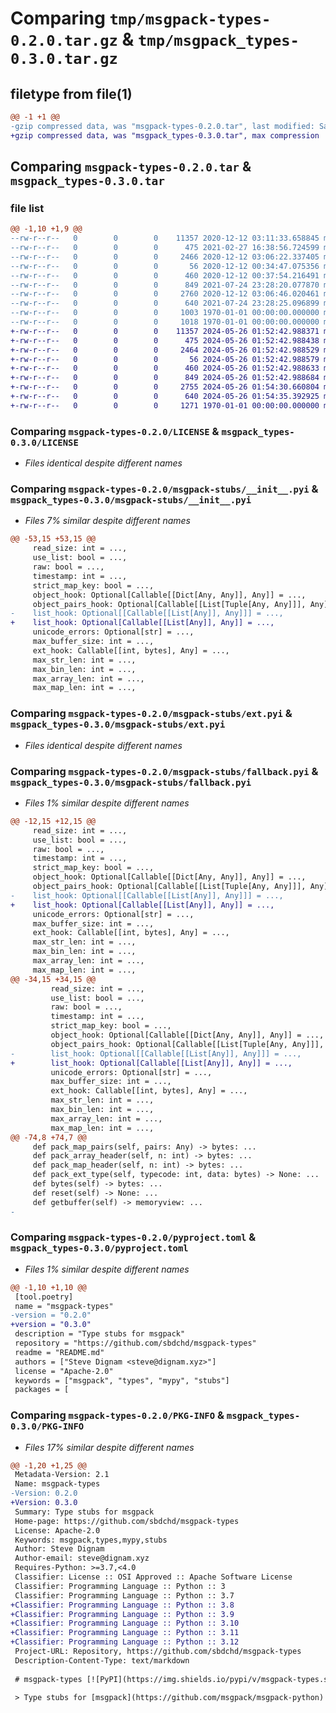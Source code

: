 # Comparing `tmp/msgpack-types-0.2.0.tar.gz` & `tmp/msgpack_types-0.3.0.tar.gz`

## filetype from file(1)

```diff
@@ -1 +1 @@
-gzip compressed data, was "msgpack-types-0.2.0.tar", last modified: Sat Jul 24 23:28:49 2021, max compression
+gzip compressed data, was "msgpack_types-0.3.0.tar", max compression
```

## Comparing `msgpack-types-0.2.0.tar` & `msgpack_types-0.3.0.tar`

### file list

```diff
@@ -1,10 +1,9 @@
--rw-r--r--   0        0        0    11357 2020-12-12 03:11:33.658845 msgpack-types-0.2.0/LICENSE
--rw-r--r--   0        0        0      475 2021-02-27 16:38:56.724599 msgpack-types-0.2.0/README.md
--rw-r--r--   0        0        0     2466 2020-12-12 03:06:22.337405 msgpack-types-0.2.0/msgpack-stubs/__init__.pyi
--rw-r--r--   0        0        0       56 2020-12-12 00:34:47.075356 msgpack-types-0.2.0/msgpack-stubs/_version.pyi
--rw-r--r--   0        0        0      460 2020-12-12 00:37:54.216491 msgpack-types-0.2.0/msgpack-stubs/exceptions.pyi
--rw-r--r--   0        0        0      849 2021-07-24 23:28:20.077870 msgpack-types-0.2.0/msgpack-stubs/ext.pyi
--rw-r--r--   0        0        0     2760 2020-12-12 03:06:46.020461 msgpack-types-0.2.0/msgpack-stubs/fallback.pyi
--rw-r--r--   0        0        0      640 2021-07-24 23:28:25.096899 msgpack-types-0.2.0/pyproject.toml
--rw-r--r--   0        0        0     1003 1970-01-01 00:00:00.000000 msgpack-types-0.2.0/setup.py
--rw-r--r--   0        0        0     1018 1970-01-01 00:00:00.000000 msgpack-types-0.2.0/PKG-INFO
+-rw-r--r--   0        0        0    11357 2024-05-26 01:52:42.988371 msgpack_types-0.3.0/LICENSE
+-rw-r--r--   0        0        0      475 2024-05-26 01:52:42.988438 msgpack_types-0.3.0/README.md
+-rw-r--r--   0        0        0     2464 2024-05-26 01:52:42.988529 msgpack_types-0.3.0/msgpack-stubs/__init__.pyi
+-rw-r--r--   0        0        0       56 2024-05-26 01:52:42.988579 msgpack_types-0.3.0/msgpack-stubs/_version.pyi
+-rw-r--r--   0        0        0      460 2024-05-26 01:52:42.988633 msgpack_types-0.3.0/msgpack-stubs/exceptions.pyi
+-rw-r--r--   0        0        0      849 2024-05-26 01:52:42.988684 msgpack_types-0.3.0/msgpack-stubs/ext.pyi
+-rw-r--r--   0        0        0     2755 2024-05-26 01:54:30.660804 msgpack_types-0.3.0/msgpack-stubs/fallback.pyi
+-rw-r--r--   0        0        0      640 2024-05-26 01:54:35.392925 msgpack_types-0.3.0/pyproject.toml
+-rw-r--r--   0        0        0     1271 1970-01-01 00:00:00.000000 msgpack_types-0.3.0/PKG-INFO
```

### Comparing `msgpack-types-0.2.0/LICENSE` & `msgpack_types-0.3.0/LICENSE`

 * *Files identical despite different names*

### Comparing `msgpack-types-0.2.0/msgpack-stubs/__init__.pyi` & `msgpack_types-0.3.0/msgpack-stubs/__init__.pyi`

 * *Files 7% similar despite different names*

```diff
@@ -53,15 +53,15 @@
     read_size: int = ...,
     use_list: bool = ...,
     raw: bool = ...,
     timestamp: int = ...,
     strict_map_key: bool = ...,
     object_hook: Optional[Callable[[Dict[Any, Any]], Any]] = ...,
     object_pairs_hook: Optional[Callable[[List[Tuple[Any, Any]]], Any]] = ...,
-    list_hook: Optional[[Callable[[List[Any]], Any]]] = ...,
+    list_hook: Optional[Callable[[List[Any]], Any]] = ...,
     unicode_errors: Optional[str] = ...,
     max_buffer_size: int = ...,
     ext_hook: Callable[[int, bytes], Any] = ...,
     max_str_len: int = ...,
     max_bin_len: int = ...,
     max_array_len: int = ...,
     max_map_len: int = ...,
```

### Comparing `msgpack-types-0.2.0/msgpack-stubs/ext.pyi` & `msgpack_types-0.3.0/msgpack-stubs/ext.pyi`

 * *Files identical despite different names*

### Comparing `msgpack-types-0.2.0/msgpack-stubs/fallback.pyi` & `msgpack_types-0.3.0/msgpack-stubs/fallback.pyi`

 * *Files 1% similar despite different names*

```diff
@@ -12,15 +12,15 @@
     read_size: int = ...,
     use_list: bool = ...,
     raw: bool = ...,
     timestamp: int = ...,
     strict_map_key: bool = ...,
     object_hook: Optional[Callable[[Dict[Any, Any]], Any]] = ...,
     object_pairs_hook: Optional[Callable[[List[Tuple[Any, Any]]], Any]] = ...,
-    list_hook: Optional[[Callable[[List[Any]], Any]]] = ...,
+    list_hook: Optional[Callable[[List[Any]], Any]] = ...,
     unicode_errors: Optional[str] = ...,
     max_buffer_size: int = ...,
     ext_hook: Callable[[int, bytes], Any] = ...,
     max_str_len: int = ...,
     max_bin_len: int = ...,
     max_array_len: int = ...,
     max_map_len: int = ...,
@@ -34,15 +34,15 @@
         read_size: int = ...,
         use_list: bool = ...,
         raw: bool = ...,
         timestamp: int = ...,
         strict_map_key: bool = ...,
         object_hook: Optional[Callable[[Dict[Any, Any]], Any]] = ...,
         object_pairs_hook: Optional[Callable[[List[Tuple[Any, Any]]], Any]] = ...,
-        list_hook: Optional[[Callable[[List[Any]], Any]]] = ...,
+        list_hook: Optional[Callable[[List[Any]], Any]] = ...,
         unicode_errors: Optional[str] = ...,
         max_buffer_size: int = ...,
         ext_hook: Callable[[int, bytes], Any] = ...,
         max_str_len: int = ...,
         max_bin_len: int = ...,
         max_array_len: int = ...,
         max_map_len: int = ...,
@@ -74,8 +74,7 @@
     def pack_map_pairs(self, pairs: Any) -> bytes: ...
     def pack_array_header(self, n: int) -> bytes: ...
     def pack_map_header(self, n: int) -> bytes: ...
     def pack_ext_type(self, typecode: int, data: bytes) -> None: ...
     def bytes(self) -> bytes: ...
     def reset(self) -> None: ...
     def getbuffer(self) -> memoryview: ...
-
```

### Comparing `msgpack-types-0.2.0/pyproject.toml` & `msgpack_types-0.3.0/pyproject.toml`

 * *Files 1% similar despite different names*

```diff
@@ -1,10 +1,10 @@
 [tool.poetry]
 name = "msgpack-types"
-version = "0.2.0"
+version = "0.3.0"
 description = "Type stubs for msgpack"
 repository = "https://github.com/sbdchd/msgpack-types"
 readme = "README.md"
 authors = ["Steve Dignam <steve@dignam.xyz>"]
 license = "Apache-2.0"
 keywords = ["msgpack", "types", "mypy", "stubs"]
 packages = [
```

### Comparing `msgpack-types-0.2.0/PKG-INFO` & `msgpack_types-0.3.0/PKG-INFO`

 * *Files 17% similar despite different names*

```diff
@@ -1,20 +1,25 @@
 Metadata-Version: 2.1
 Name: msgpack-types
-Version: 0.2.0
+Version: 0.3.0
 Summary: Type stubs for msgpack
 Home-page: https://github.com/sbdchd/msgpack-types
 License: Apache-2.0
 Keywords: msgpack,types,mypy,stubs
 Author: Steve Dignam
 Author-email: steve@dignam.xyz
 Requires-Python: >=3.7,<4.0
 Classifier: License :: OSI Approved :: Apache Software License
 Classifier: Programming Language :: Python :: 3
 Classifier: Programming Language :: Python :: 3.7
+Classifier: Programming Language :: Python :: 3.8
+Classifier: Programming Language :: Python :: 3.9
+Classifier: Programming Language :: Python :: 3.10
+Classifier: Programming Language :: Python :: 3.11
+Classifier: Programming Language :: Python :: 3.12
 Project-URL: Repository, https://github.com/sbdchd/msgpack-types
 Description-Content-Type: text/markdown
 
 # msgpack-types [![PyPI](https://img.shields.io/pypi/v/msgpack-types.svg)](https://pypi.org/project/msgpack-types/)
 
 > Type stubs for [msgpack](https://github.com/msgpack/msgpack-python)
```

